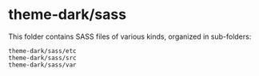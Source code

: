 # theme-dark/sass

This folder contains SASS files of various kinds, organized in sub-folders:

    theme-dark/sass/etc
    theme-dark/sass/src
    theme-dark/sass/var
